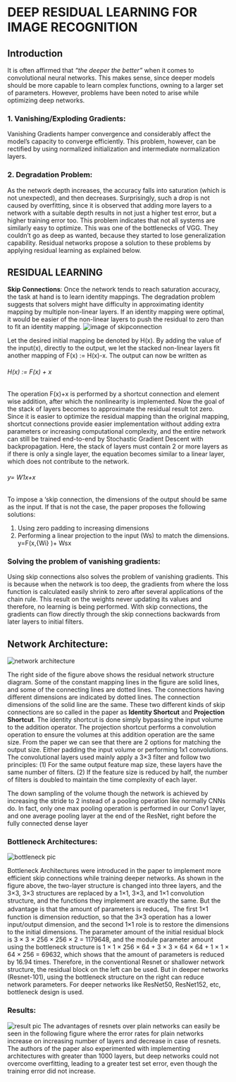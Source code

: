 # DEEP RESIDUAL LEARNING FOR IMAGE RECOGNITION
## Introduction
It is often affirmed that _“the deeper the better”_ when it comes to convolutional neural networks. This makes sense, since deeper models should be more capable to learn complex functions, owning to a larger set of parameters. However, problems have been noted to arise while optimizing deep networks.
### 1.	Vanishing/Exploding Gradients: 
Vanishing Gradients hamper convergence and considerably affect the model’s capacity to converge efficiently. This problem, however, can be rectified by using normalized initialization and intermediate normalization layers.
###  2.	Degradation Problem:
As the network depth increases, the accuracy falls into saturation (which is not unexpected), and then decreases. Surprisingly, such a drop is not caused by overfitting, since it is observed that adding more layers to a network with a suitable depth results in not just a higher test error, but a higher training error too. This problem indicates that not all systems are similarly easy to optimize. This was one of the bottlenecks of VGG. They couldn’t go as deep as wanted, because they started to lose generalization capability.
Residual networks propose a solution to these problems by applying residual learning as explained below.



## RESIDUAL LEARNING
**Skip Connections**: Once the network tends to reach saturation accuracy, the task at hand is to learn identity mappings. The degradation problem suggests that solvers might have difficulty in approximating identity mapping by multiple non-linear layers. If an identity mapping were optimal, it would be easier of the non-linear layers to push the residual to zero than to fit an identity mapping. 
![image of skipconnection](https://miro.medium.com/max/463/1*tEaVn-9OEPCre0lmHAJWyw.png)
 
Let the desired initial mapping be denoted by H(x).
By adding the value of the input(x), directly to the output, we let the stacked non-linear layers fit another mapping of F(x) := H(x)-x.
The output can now be written as 
######         H(x) := F(x) + x
The operation F(x)+x is performed by a shortcut connection and element wise addition, after which the nonlinearity is implemented.
Now the goal of the stack of layers becomes to approximate the residual result tot zero. Since it is easier to optimize the residual mapping than the original mapping, shortcut connections provide easier implementation without adding extra parameters or increasing computational complexity, and the entire network can still be trained end-to-end by Stochastic Gradient Descent with backpropagation.
Here, the stack of layers must contain 2 or more layers as if there is only a single layer, the equation becomes similar to a linear layer, which does not contribute to the network. 
######  y= W1x+x 
To impose a ‘skip connection, the dimensions of the output should be same as the input. If that is not the case, the paper proposes the following solutions:
1.	Using zero padding to increasing dimensions
2.	Performing a linear projection to the input (Ws) to match the dimensions.
                                              y=F(x,{Wi} )+ Wsx  
### Solving the problem of vanishing gradients:
Using skip connections also solves the problem of vanishing gradients. This is because when the network is too deep, the gradients from where the loss function is calculated easily shrink to zero after several applications of the chain rule. This result on the weights never updating its values and therefore, no learning is being performed.
With skip connections, the gradients can flow directly through the skip connections backwards from later layers to initial filters.




## Network Architecture:
![network architecture](https://i.stack.imgur.com/xuzKK.png)

The right side of the figure above shows the residual network structure diagram. Some of the constant mapping lines in the figure are solid lines, and some of the connecting lines are dotted lines. The connections having different dimensions are indicated by dotted lines. The connection dimensions of the solid line are the same. These two different kinds of skip connections are so called in the paper as __Identity Shortcut__ and __Projection Shortcut__. The identity shortcut is done simply bypassing the input volume to the addition operator. The projection shortcut performs a convolution operation to ensure the volumes at this addition operation are the same size. From the paper we can see that there are 2 options for matching the output size. Either padding the input volume or performing 1x1 convolutions. 
The convolutional layers used mainly apply a 3×3 filter and follow two principles:
(1)  For the same output feature map size, these layers have the same number of filters.
(2)  If the feature size is reduced by half, the number of filters is doubled to maintain the time complexity of each layer.
 
 
The down sampling of the volume though the network is achieved by increasing the stride to 2 instead of a pooling operation like normally CNNs do. In fact, only one max pooling operation is performed in our Conv1 layer, and one average pooling layer at the end of the ResNet, right before the fully connected dense layer




### Bottleneck Architectures: 
![bottleneck pic](https://miro.medium.com/max/766/1*zS2ChIMwAqC5DQbL5yD9iQ.png)
 
Bottleneck Architectures were introduced in the paper to implement more efficient skip connections while training deeper networks. 
As shown in the figure above, the two-layer structure is changed into three layers, and the 3×3, 3×3 structures are replaced by a 1×1, 3×3, and 1×1 convolution structure, and the functions they implement are exactly the same. But the advantage is that the amount of parameters is reduced。The first 1×1 function is dimension reduction, so that the 3×3 operation has a lower input/output dimension, and the second 1×1 role is to restore the dimensions to the initial dimensions. The parameter amount of the initial residual block is 3 × 3 × 256 × 256 × 2 = 1179648, and the module parameter amount using the bottleneck structure is 1 × 1 × 256 × 64 + 3 × 3 × 64 × 64 + 1 × 1 × 64 × 256 = 69632, which shows that the amount of parameters is reduced by 16.94 times. Therefore, in the conventional Resnet or shallower network structure, the residual block on the left can be used. But in deeper networks (Resnet-101), using the bottleneck structure on the right can reduce network parameters. For deeper networks like ResNet50, ResNet152, etc, bottleneck design is used. 


### Results:
![result pic](https://miro.medium.com/max/753/1*-_ED04HNCNz7HFyqQtbTtg.png)
The advantages of resnets over plain networks can easily be seen in the following figure where the error rates for plain networks increase on increasing number of layers and decrease in case of resnets.
The authors of the paper also experimented with implementing architectures with greater than 1000 layers, but deep networks could not overcome overfitting, leading to a greater test set error, even though the training error did not increase.





